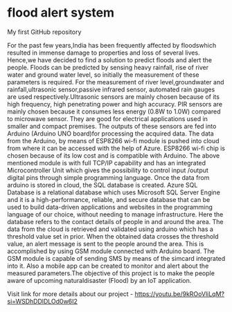 # flood alert system
My first GitHub repository

For the past few years,India has been frequently affected by floodswhich resulted in immense damage to properties and loss of several lives. Hence,we have decided to find a solution to predict floods and alert the people. Floods can be predicted by sensing heavy rainfall, rise of river water and ground water level, so initially the measurement of these parameters is required. For the measurement of river level,groundwater and rainfall,ultrasonic sensor,passive infrared sensor, automated rain gauges are used respectively.Ultrasonic sensors are mainly chosen because of its high frequency, high penetrating power and high accuracy. PIR sensors are mainly chosen because it consumes less energy (0.8W to 1.0W) compared to microwave sensor. They are good for electrical applications used in smaller and compact premises. The outputs of these sensors are fed into Arduino (Arduino UNO board)for processing the acquired data. The data from the Arduino, by means of ESP8266 wi-fi  module is pushed into cloud from where it can be accessed with the help of  Azure. ESP8266 wi-fi chip is chosen because of its low cost and is compatible with Arduino. The above mentioned module is with full TCP/IP capability and has an integrated Microcontroller Unit which gives the possibility to control input /output digital pins through simple programming language. Once the data from arduino is stored in cloud, the SQL database is created. Azure SQL Database is a relational database which uses Microsoft SQL Server Engine and it is a high-performance, reliable, and secure database that can be used to build data-driven applications and websites in the programming language of our choice, without needing to manage infrastructure. Here the database refers to the contact details of people in and around the area. The data from the cloud is retrieved and validated using arduino which has a threshold value set in prior. When the obtained data crosses the threshold value, an alert message is sent to the people around the area. This is accomplished by using GSM module connected with Arduino board. The GSM module is capable of sending SMS by means of the simcard integrated into it. Also a mobile app can be created to monitor and alert about the measured parameters.The objective of this project is to make the people aware of upcoming naturaldisaster (Flood) by an IoT application.


Visit link for more details about our project - https://youtu.be/9kROoVliLqM?si=WSDhDDlDLOd0w6I2
